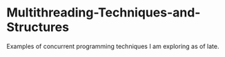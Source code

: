 # Multithreading-Techniques-and-Structures
Examples of concurrent programming techniques I am exploring as of late.
